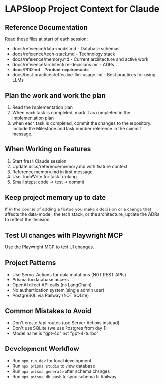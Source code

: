 # LAPSloop Project Context for Claude

## Reference Documentation
Read these files at start of each session:
- docs/reference/data-model.md - Database schemas
- docs/reference/tech-stack.md - Technology stack
- docs/reference/memory.md - Current architecture and active work
- docs/reference/architecture-decisions.md - ADRs
- docs/PRD.md - Product requirements
- docs/best-practices/effective-llm-usage.md - Best practices for using LLMs

## Plan the work and work the plan
1. Read the implementation plan
2. When each task is completed, mark it as completed in the implementation plan
3. when each task is completed, commit the changes to the repository.  Include the Milestone and task number reference in the commit message.


## When Working on Features
1. Start fresh Claude session
2. Update docs/reference/memory.md with feature context
3. Reference memory.md in first message
4. Use TodoWrite for task tracking
5. Small steps: code → test → commit

## Keep project memory up to date
If in the course of adding a featue you make a decision or a change that affects the data-model, the tech stack, or the architecture, update the ADRs to reflect the decision.

## Test UI changes with Playwright MCP
Use the Playwright MCP to test UI changes.

  
## Project Patterns
- Use Server Actions for data mutations (NOT REST APIs)
- Prisma for database access
- OpenAI direct API calls (no LangChain)
- No authentication system (single admin user)
- PostgreSQL via Railway (NOT SQLite)

## Common Mistakes to Avoid

- Don't create /api routes (use Server Actions instead)
- Don't use SQLite (we use Postgres from day 1)
- Model name is "gpt-4o" not "gpt-4-turbo"



## Development Workflow
- Run `npm run dev` for local development
- Run `npx prisma studio` to view database
- Run `npx prisma generate` after schema changes
- Run `npx prisma db push` to sync schema to Railway
